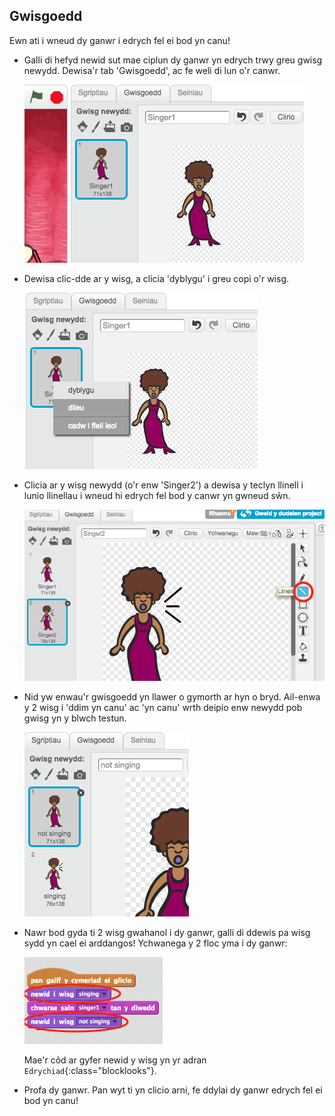 ## Gwisgoedd

Ewn ati i wneud dy ganwr i edrych fel ei bod yn canu!

+ Galli di hefyd newid sut mae ciplun dy ganwr yn edrych trwy greu gwisg newydd. Dewisa'r tab 'Gwisgoedd', ac fe weli di lun o'r canwr.

	![screenshot](images/band-singer-costume.png)

+ Dewisa clic-dde ar y wisg, a clicia 'dyblygu' i greu copi o'r wisg.

	![screenshot](images/band-singer-duplicate.png)

+ Clicia ar y wisg newydd (o'r enw 'Singer2') a dewisa y teclyn llinell i lunio llinellau i wneud hi edrych fel bod y canwr yn gwneud sŵn.

	![screenshot](images/band-singer-click.png)

+ Nid yw enwau'r gwisgoedd yn llawer o gymorth ar hyn o bryd. Ail-enwa y 2 wisg i 'ddim yn canu' ac 'yn canu' wrth deipio enw newydd pob gwisg yn y blwch testun.

	![screenshot](images/band-singer-name.png)

+ Nawr bod gyda ti 2 wisg gwahanol i dy ganwr, galli di ddewis pa wisg sydd yn cael ei arddangos! Ychwanega y 2 floc yma i dy ganwr:

	![screenshot](images/band-looks.png)

	Mae'r côd ar gyfer newid y wisg yn yr adran `Edrychiad`{:class="blocklooks"}.

+ Profa dy ganwr.  Pan wyt ti yn clicio arni, fe ddylai dy ganwr edrych fel ei bod yn canu!
